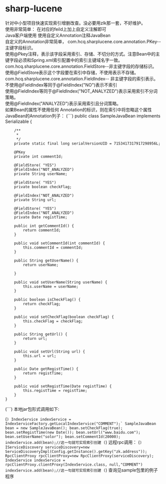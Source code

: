 # sharp-lucene

针对中小型项目快速实现索引增删改查。没必要用zlk那一套，不好维护。  
使用非常简单：
在对应的feild上加上自定义注解即可  
Java客户端使用
使用自定义Annotation注释JavaBean  
自定义的Annotation非常简单，
com.hcq.sharplucene.core.annotation.PKey-- 主键字段标识。  
使用@Pkey注释，表示该字段采用索引、存储、不切分的方式。注意Bean中的主键字段必须和Spring.xml索引配置中的索引主键域名字一致。  
com.hcq.sharplucene.core.annotation.FieldStore--非主键字段的存储标识。  
使用@FieldStore表示这个字段要在索引中存储，不使用表示不存储。  
com.hcq.sharplucene.core.annotation.FieldIndex-- 非主键字段的索引表示。  
不使用@FieldIndex等同于@FieldIndex("NO")表示不索引  
使用@FieldIndex等同于@FieldIndex("NOT_ANALYZED")表示采用索引不分词策略。  
使用@FieldIndex("ANALYZED")表示采用索引且分词策略。  
如果Bean的属性不使用任何 Annotation的标识，则在索引中将忽略这个属性  
JavaBean的Annotation列子：
(```)
	public class SampleJavaBean implements Serializable {

		/**
		 * 
		 */
		private static final long serialVersionUID = 7153417317917298956L;

		@PKey
		private int commentId;

		@FieldStore( "YES")
		@FieldIndex("NOT_ANALYZED")
		private String userName;

		@FieldStore( "YES")
		private boolean checkFlag;

		@FieldIndex("NOT_ANALYZED")
		private String url;

		@FieldStore( "YES")
		@FieldIndex("NOT_ANALYZED")
		private Date registTime;

		public int getCommentId() {
			return commentId;
		}

		public void setCommentId(int commentId) {
			this.commentId = commentId;
		}

		public String getUserName() {
			return userName;

		}

		public void setUserName(String userName) {
			this.userName = userName;
		}

		public boolean isCheckFlag() {
			return checkFlag;
		}

		public void setCheckFlag(boolean checkFlag) {
			this.checkFlag = checkFlag;
		}

		public String getUrl() {
			return url;
		}

		public void setUrl(String url) {
			this.url = url;
		}

		public Date getRegistTime() {
			return registTime;
		}

		public void setRegistTime(Date registTime) {
			this.registTime = registTime;
		}
	}
(```)
本地jar包形式调用如下:

(```)
	IndexService indexService = IndexServiceFactory.getLocalIndexService("COMMENT");`
	SampleJavaBean bean = new SampleJavaBean();
	bean.setCheckFlag(true);
	bean.setRegistTime(new Date());
	bean.setUrl("www.baidu.com");
	bean.setUserName("solor");
	bean.setCommentId(20000);
	indexService.add(bean);//这一句就可实现索引创建
(```)
远程rpc调用：
(```)
	IServiceDiscovery serviceDiscovery=new ServiceDiscoveryImpl(Config.getInstance().getKey("zk.address"));
	RpcClientProxy rpcClientProxy=new RpcClientProxy(serviceDiscovery);
	IndexService indexService = rpcClientProxy.clientProxy(IndexService.class, null,"COMMENT")
	indexService.add(bean);//这一句就可实现索引创建
(```)
查询见sample包里的例子程序

